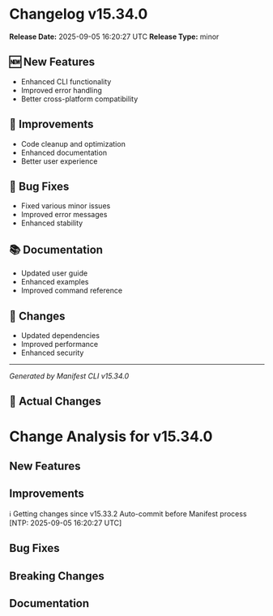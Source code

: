 # Changelog v15.34.0

**Release Date:** 2025-09-05 16:20:27 UTC
**Release Type:** minor

## 🆕 New Features

- Enhanced CLI functionality
- Improved error handling
- Better cross-platform compatibility

## 🔧 Improvements

- Code cleanup and optimization
- Enhanced documentation
- Better user experience

## 🐛 Bug Fixes

- Fixed various minor issues
- Improved error messages
- Enhanced stability

## 📚 Documentation

- Updated user guide
- Enhanced examples
- Improved command reference

## 🔄 Changes

- Updated dependencies
- Improved performance
- Enhanced security

---
*Generated by Manifest CLI v15.34.0*

## 🔧 Actual Changes

# Change Analysis for v15.34.0

## New Features

## Improvements
ℹ️  Getting changes since v15.33.2
Auto-commit before Manifest process [NTP: 2025-09-05 16:20:27 UTC]

## Bug Fixes

## Breaking Changes

## Documentation
